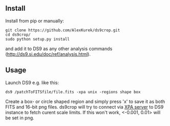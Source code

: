 ## Install
Install from pip or manually:
```
git clone https://github.com/AlexKurek/ds9crop.git
cd ds9crop/
sudo python setup.py install
```
and add it to DS9 as any other analysis commands (http://ds9.si.edu/doc/ref/analysis.html).

## Usage
Launch DS9 e.g. like this:
```
ds9 /patchToFITSfile/file.fits -xpa unix -regions shape box
```
Create a box- or circle shaped region and simply press 'x' to save it as both FITS and 16-bit png files. ds9crop will try to connect via [XPA server](https://fossies.org/linux/ds9/xpa/doc/server.html) to DS9 instance to fetch curent scale limits. If this won't work, <-0.001, 0.01> will be set in png.
